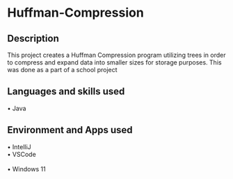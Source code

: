 <h1> Huffman-Compression </h1>
<h2> Description</h2>
 This project creates a Huffman Compression program utilizing trees in order to compress and expand data into smaller sizes for storage purposes. This was done as a part of a school project
<h2> Languages and skills used </h2>
• Java
<h2> Environment and Apps used </h2>
• IntelliJ
<br>• VSCode</br>
<br>• Windows 11</br>
